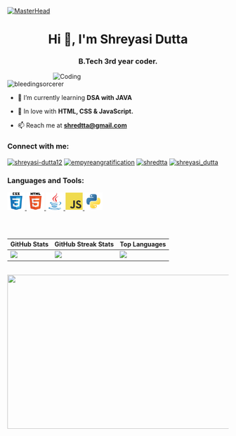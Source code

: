 [![MasterHead](https://i.pinimg.com/originals/73/94/8a/73948af53b7af678089500374e31feba.png)](https://rishavchanda.io)
<h1 align="center">Hi 👋, I'm Shreyasi Dutta</h1>
<h3 align="center">B.Tech 3rd year coder.</h3>
<img align="right" alt="Coding" width="400" src="https://media1.tenor.com/m/paU7ZLSP3b0AAAAC/evrima-server.gif">

<p align="left"> <img src="https://komarev.com/ghpvc/?username=bleedingsorcerer&label=Profile%20views&color=0e75b6&style=flat" alt="bleedingsorcerer" /> </p>

- 🌱 I’m currently learning **DSA with JAVA**

- 💬 In love with **HTML, CSS & JavaScript.**

- 📫 Reach me at **shredtta@gmail.com**

<h3 align="left">Connect with me:</h3>
<p align="left">
<a href="https://linkedin.com/in/shreyasi-dutta12" target="blank"><img align="center" src="https://raw.githubusercontent.com/rahuldkjain/github-profile-readme-generator/master/src/images/icons/Social/linked-in-alt.svg" alt="shreyasi-dutta12" height="30" width="40" /></a>
<a href="https://instagram.com/empyreangratification" target="blank"><img align="center" src="https://raw.githubusercontent.com/rahuldkjain/github-profile-readme-generator/master/src/images/icons/Social/instagram.svg" alt="empyreangratification" height="30" width="40" /></a>
<a href="https://www.hackerrank.com/shredtta" target="blank"><img align="center" src="https://raw.githubusercontent.com/rahuldkjain/github-profile-readme-generator/master/src/images/icons/Social/hackerrank.svg" alt="shredtta" height="30" width="40" /></a>
<a href="https://www.leetcode.com/shreyasi_dutta" target="blank"><img align="center" src="https://raw.githubusercontent.com/rahuldkjain/github-profile-readme-generator/master/src/images/icons/Social/leet-code.svg" alt="shreyasi_dutta" height="30" width="40" /></a>
</p>

<h3 align="left">Languages and Tools:</h3>
<p align="left"> <a href="https://www.w3schools.com/css/" target="_blank" rel="noreferrer"> <img src="https://raw.githubusercontent.com/devicons/devicon/master/icons/css3/css3-original-wordmark.svg" alt="css3" width="40" height="40"/> </a> <a href="https://www.w3.org/html/" target="_blank" rel="noreferrer"> <img src="https://raw.githubusercontent.com/devicons/devicon/master/icons/html5/html5-original-wordmark.svg" alt="html5" width="40" height="40"/> </a> <a href="https://www.java.com" target="_blank" rel="noreferrer"> <img src="https://raw.githubusercontent.com/devicons/devicon/master/icons/java/java-original.svg" alt="java" width="40" height="40"/> </a> <a href="https://developer.mozilla.org/en-US/docs/Web/JavaScript" target="_blank" rel="noreferrer"> <img src="https://raw.githubusercontent.com/devicons/devicon/master/icons/javascript/javascript-original.svg" alt="javascript" width="40" height="40"/> </a> <a href="https://www.python.org" target="_blank" rel="noreferrer"> <img src="https://raw.githubusercontent.com/devicons/devicon/master/icons/python/python-original.svg" alt="python" width="40" height="40"/> </a> </p>
<br>
<br>

| GitHub Stats                                                                                                      | GitHub Streak Stats                                                                                                      | Top Languages                                                                                                      |
|-------------------------------------------------------------------------------------------------------------------|--------------------------------------------------------------------------------------------------------------------------|--------------------------------------------------------------------------------------------------------------------|
| ![](https://github-readme-stats.vercel.app/api?username=bleedingsorcerer&theme=radical&hide_border=false&include_all_commits=true&count_private=false) | ![](https://github-readme-streak-stats.herokuapp.com/?user=bleedingsorcerer&theme=radical&hide_border=false)             | ![](https://github-readme-stats.vercel.app/api/top-langs/?username=bleedingsorcerer&theme=radical&hide_border=false&include_all_commits=true&count_private=false&layout=compact) |

<!-- Proudly created with GPRM ( https://gprm.itsvg.in ) -->
<br>

<img align="center" height="350em" width="1000em" src="https://leetcard.jacoblin.cool/shreyasi_dutta?theme=light&font=Karma&ext=contest" />
